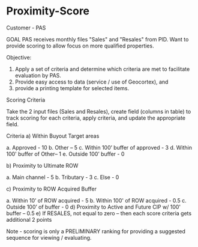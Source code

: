 # Proximity-Score
Customer - PAS

GOAL
PAS receives monthly files "Sales" and "Resales" from PID. Want to provide scoring to allow focus on more qualified properties.

Objective:
1) Apply a set of criteria and determine which criteria are met to facilitate evaluation by PAS.
2) Provide easy access to data (service / use of Geocortex), and 
3) provide a printing template for selected items.

Scoring Criteria

Take the 2 input files (Sales and Resales), create field (columns in table) to track scoring for each criteria, apply criteria, and update the appropriate field.

Criteria
a) Within Buyout Target areas

a.	Approved - 10
b.	Other – 5
c.	Within 100’ buffer of approved - 3
d.	Within 100' buffer of Other– 1
e.	Outside 100’ buffer - 0

b) Proximity to Ultimate ROW

a.	Main channel - 5
b.	Tributary - 3
c.	Else - 0

c) Proximity to ROW Acquired Buffer

a.	Within 10’ of ROW acquired - 5
b.	Within 100' of ROW acquired - 0.5
c.	Outside 100’ of buffer - 0
d) Proximity to Active and Future CIP w/ 100' buffer – 0.5 
e) If RESALES, not equal to zero – then each score criteria gets additional 2 points
                
Note - scoring is only a PRELIMINARY ranking for providing a suggested sequence for viewing / evaluating.

